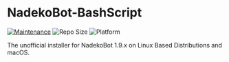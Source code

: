 # NadekoBot-BashScript

[![Maintenance](https://img.shields.io/maintenance/yes/2021)](https://github.com/Botler-Dev/Installer/graphs/commit-activity)
![Repo Size](https://img.shields.io/github/repo-size/StrangeRanger/NadekoBot-BashScript)
![Platform](https://img.shields.io/badge/platform-Linux%20|%20macOS-lightgrey)

The unofficial installer for NadekoBot 1.9.x on Linux Based Distributions and macOS.
